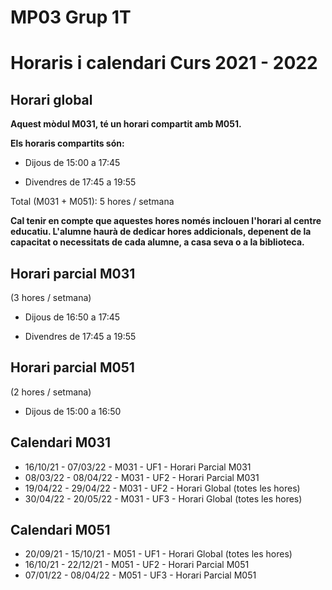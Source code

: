 # MP03 Grup 1T
# Horaris i calendari Curs 2021 - 2022

## Horari global

**Aquest mòdul M031, té un horari compartit amb M051.**

**Els horaris compartits són:**

* Dijous de 15:00 a 17:45

* Divendres de 17:45 a 19:55

Total (M031 + M051): 5 hores / setmana

**Cal tenir en compte que aquestes hores només inclouen l'horari al centre educatiu. L'alumne haurà de dedicar hores addicionals, depenent de la capacitat o necessitats de cada alumne, a casa seva o a la biblioteca.**

## Horari parcial M031

(3 hores / setmana)

* Dijous de 16:50 a 17:45

* Divendres de 17:45 a 19:55


## Horari parcial M051 

(2 hores / setmana)

* Dijous de 15:00 a 16:50


## Calendari M031

* 16/10/21 - 07/03/22 - M031 - UF1 - Horari Parcial M031
* 08/03/22 - 08/04/22 - M031 - UF2 - Horari Parcial M031
* 19/04/22 - 29/04/22 - M031 - UF2 - Horari Global (totes les hores)
* 30/04/22 - 20/05/22 - M031 - UF3 - Horari Global (totes les hores)


## Calendari M051

* 20/09/21 - 15/10/21 - M051 - UF1 - Horari Global (totes les hores)
* 16/10/21 - 22/12/21 - M051 - UF2 - Horari Parcial M051
* 07/01/22 - 08/04/22 - M051 - UF3 - Horari Parcial M051 

